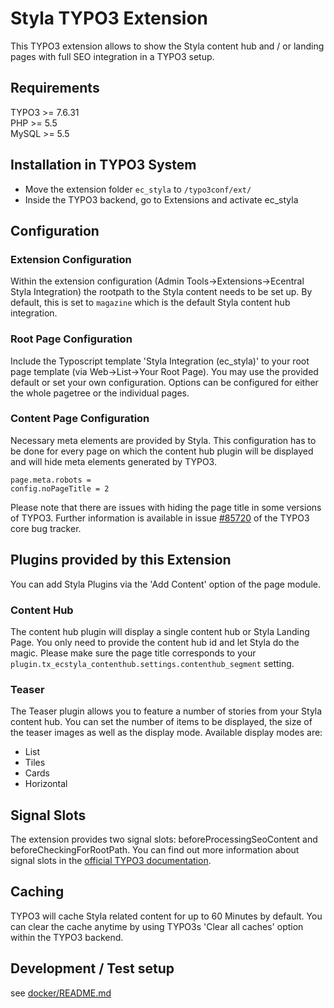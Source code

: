 # Styla TYPO3 Extension
This TYPO3 extension allows to show the Styla content hub and / or landing pages with full SEO integration in a TYPO3 setup.

## Requirements
TYPO3 >= 7.6.31  
PHP >= 5.5  
MySQL >= 5.5

## Installation in TYPO3 System
* Move the extension folder `ec_styla` to `/typo3conf/ext/`
* Inside the TYPO3 backend, go to Extensions and activate ec_styla

## Configuration

### Extension Configuration
Within the extension configuration (Admin Tools->Extensions->Ecentral Styla Integration) the rootpath to the Styla content needs to be set up. By default, this is set to `magazine` which is the default Styla content hub integration.

### Root Page Configuration
Include the Typoscript template 'Styla Integration (ec_styla)' to your root page template (via Web->List->Your Root Page). You may use the provided
default or set your own configuration. Options can be configured for either the whole pagetree or the individual pages. 

### Content Page Configuration
Necessary meta elements are provided by Styla. This configuration has to be
done for every page on which the content hub plugin will be displayed and will hide meta elements generated by TYPO3.

    page.meta.robots =
    config.noPageTitle = 2
    
Please note that there are issues with hiding the page title in some versions of TYPO3. Further information is available
in issue [#85720](https://forge.typo3.org/issues/85720) of the TYPO3 core bug tracker.
    
## Plugins provided by this Extension
You can add Styla Plugins via the 'Add Content' option of the page module. 

### Content Hub
The content hub plugin will display a single content hub or Styla Landing Page. You only need to provide the content hub id and let Styla do the
magic. Please make sure the page title corresponds to your `plugin.tx_ecstyla_contenthub.settings.contenthub_segment` setting.

### Teaser
The Teaser plugin allows you to feature a number of stories from your Styla content hub. You can set the number of items 
to be displayed, the size of the teaser images as well as the display mode. Available display modes are:
* List
* Tiles
* Cards
* Horizontal

## Signal Slots
The extension provides two signal slots: beforeProcessingSeoContent and beforeCheckingForRootPath. You can find
out more information about signal slots in the [official TYPO3 documentation](https://docs.typo3.org/typo3cms/CoreApiReference/ApiOverview/Hooks/Concept/Index.html). 

## Caching
TYPO3 will cache Styla related content for up to 60 Minutes by default. You can clear the cache anytime by using TYPO3s 'Clear all
caches' option within the TYPO3 backend.

## Development / Test setup

see [docker/README.md](docker/README.md)